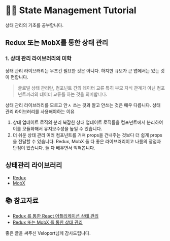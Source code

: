 # 👩‍💻 State Management Tutorial

상태 관리의 기초를 공부합니다.

## Redux 또는 MobX를 통한 상태 관리

### 1. 상태 관리 라이브러리의 미학

상태 관리 라이브러리는 무조건 필요한 것은 아니다. 하지만 규모가 큰 앱에서는 있는 것이 편합니다.

> 글로벌 상태 관리란, 컴포넌트 간의 데이터 교류 특히 부모 자식 관계가 아닌 컴포넌트끼리의 데이터 교류를 하는 것을 의미합니다.

상태 관리 라이브러리를 모르고 안ㅅ 쓰는 것과 알고 안쓰는 것은 매우 다릅니다.
상태 관리 라이브러리를 사용해야하는 이유

1. 상태 업데이트 로직의 분리
   복잡한 상태 업데이트 로직들을 컴포넌트에서 분리하여 이를 모듈화해서 유지보수성을 높일 수 있습니다.
2. 더 쉬운 상태 관리
   여러 컴포넌트를 거쳐 props을 건내주는 것보다 더 쉽게 props을 전달할 수 있습니다.
   Redux, MobX 둘 다 좋은 라이브러리이고 나름의 장점과 단점이 있습니다. 둘 다 배우면서 익혀봅니다.

## 상태관리 라이브러리

- [Redux](https://redux.js.org/)
- [MobX](https://github.com/mobxjs/mobx)

## 📚 참고자료

- [Redux 를 통한 React 어플리케이션 상태 관리](https://velopert.com/3365)
- [Redux 또는 MobX 를 통한 상태 관리](https://velog.io/@velopert/redux-or-mobx)

좋은 글을 써주신 Veloport님께 감사드립니다.
